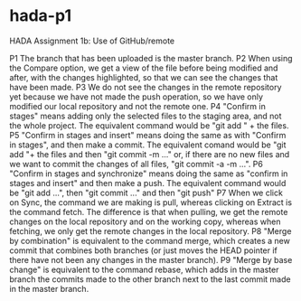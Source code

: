 # hada-p1

HADA Assignment 1b: Use of GitHub/remote

P1
  The branch that has been uploaded is the master branch.
P2
  When using the Compare option, we get a view of the file before being modified and after,
  with the changes highlighted, so that we can see the changes that have been made.
P3
  We do not see the changes in the remote repository yet because we have not made the push operation,
  so we have only modified our local repository and not the remote one.
P4
  "Confirm in stages" means adding only the selected files to the staging area, and not the whole project.
  The equivalent command would be "git add " + the files.
P5
  "Confirm in stages and insert" means doing the same as with "Confirm in stages", and then make a commit.
  The equivalent comand would be "git add "+ the files and then "git commit -m ..." or, if there are no new
  files and we want to commit the changes of all files, "git commit -a -m ...".
P6
  "Confirm in stages and synchronize" means doing the same as "confirm in stages and insert" and then make
  a push. The equivalent command would be "git add ...", then "git commit ..." and then "git push"
P7
  When we click on Sync, the command we are making is pull, whereas clicking on Extract is the command fetch.
  The difference is that when pulling, we get the remote changes on the local repository and on the working
  copy, whereas when fetching, we only get the remote changes in the local repository.
P8
  "Merge by combination" is equivalent to the command merge, which creates a new commit that combines both
  branches (or just moves the HEAD pointer if there have not been any changes in the master branch).
P9
  "Merge by base change" is equivalent to the command rebase, which adds in the master branch the commits
  made to the other branch next to the last commit made in the master branch.
